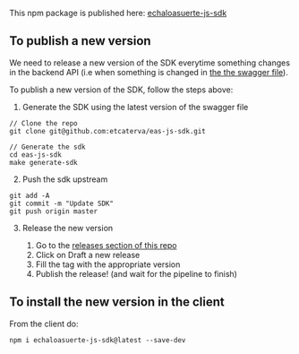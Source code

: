 This npm package is published here: [echaloasuerte-js-sdk](https://www.npmjs.com/package/echaloasuerte-js-sdk)

## To publish a new version
We need to release a new version of the SDK everytime something changes in the backend API (i.e when something is changed in [the the swagger file](https://github.com/etcaterva/eas-backend/blob/5728459471f19f6285ab310c741df5371e2fc7dd/swagger.yaml#L4)). 

To publish a new version of the SDK, follow the steps above:
1. Generate the SDK using the latest version of the swagger file
```
// Clone the repo
git clone git@github.com:etcaterva/eas-js-sdk.git

// Generate the sdk
cd eas-js-sdk
make generate-sdk
```

2. Push the sdk upstream
```
git add -A
git commit -m "Update SDK"
git push origin master
```
3. Release the new version

    1) Go to the [releases section of this repo](https://github.com/etcaterva/eas-js-sdk/releases)
    2) Click on Draft a new release
    3) Fill the tag with the appropriate version
    4) Publish the release! (and wait for the pipeline to finish)

## To install the new version in the client
From the client do:
```
npm i echaloasuerte-js-sdk@latest --save-dev
```
